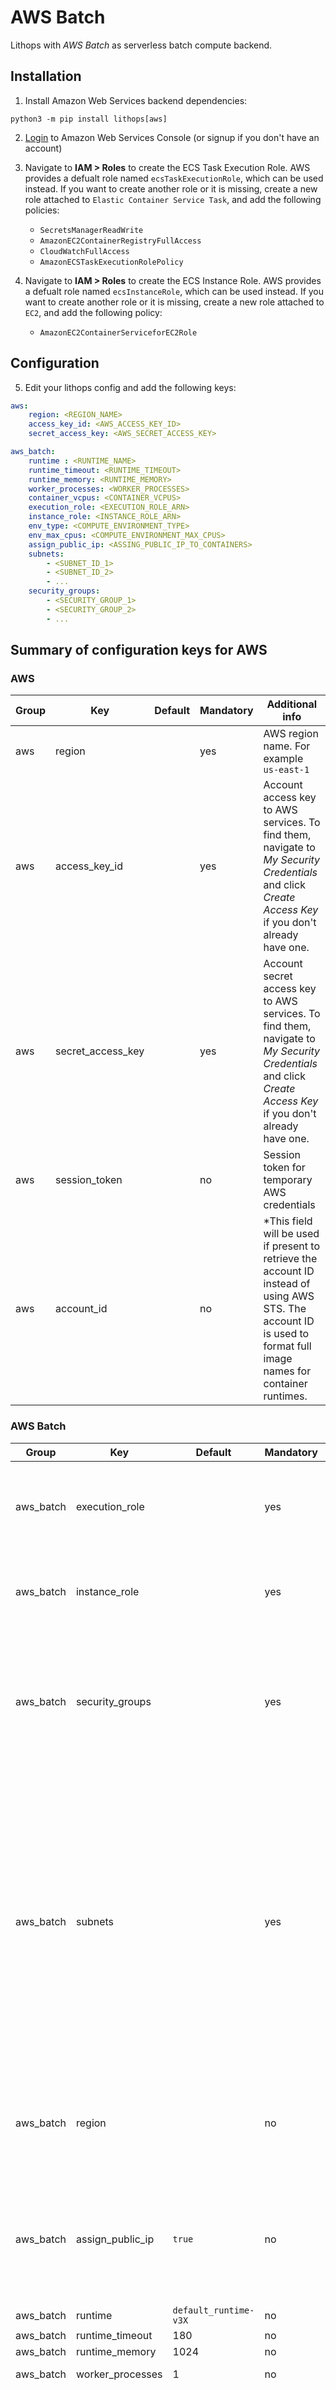 # AWS Batch

Lithops with *AWS Batch* as serverless batch compute backend.

## Installation

1. Install Amazon Web Services backend dependencies:

```
python3 -m pip install lithops[aws]
```

2. [Login](https://console.aws.amazon.com/?nc2=h_m_mc) to Amazon Web Services Console (or signup if you don't have an account)
 
3. Navigate to **IAM > Roles** to create the ECS Task Execution Role. AWS provides a defualt role named `ecsTaskExecutionRole`, which can be used instead. If you want to create another role or it is missing, create a new role attached to `Elastic Container Service Task`, and add the following policies:
    - `SecretsManagerReadWrite`
    - `AmazonEC2ContainerRegistryFullAccess`
    - `CloudWatchFullAccess`
    - `AmazonECSTaskExecutionRolePolicy`

4. Navigate to **IAM > Roles** to create the ECS Instance Role. AWS provides a defualt role named `ecsInstanceRole`, which can be used instead. If you want to create another role or it is missing, create a new role attached to `EC2`, and add the following policy:
    - `AmazonEC2ContainerServiceforEC2Role`

## Configuration

5. Edit your lithops config and add the following keys:

```yaml
aws:
    region: <REGION_NAME>
    access_key_id: <AWS_ACCESS_KEY_ID>
    secret_access_key: <AWS_SECRET_ACCESS_KEY>

aws_batch:
    runtime : <RUNTIME_NAME>
    runtime_timeout: <RUNTIME_TIMEOUT>
    runtime_memory: <RUNTIME_MEMORY>
    worker_processes: <WORKER_PROCESSES>
    container_vcpus: <CONTAINER_VCPUS>
    execution_role: <EXECUTION_ROLE_ARN>
    instance_role: <INSTANCE_ROLE_ARN>
    env_type: <COMPUTE_ENVIRONMENT_TYPE>
    env_max_cpus: <COMPUTE_ENVIRONMENT_MAX_CPUS>
    assign_public_ip: <ASSING_PUBLIC_IP_TO_CONTAINERS>
    subnets:
        - <SUBNET_ID_1>
        - <SUBNET_ID_2>
        - ...
    security_groups:
        - <SECURITY_GROUP_1>
        - <SECURITY_GROUP_2>
        - ...
```

## Summary of configuration keys for AWS

### AWS

|Group|Key|Default|Mandatory|Additional info|
|---|---|---|---|---|
|aws | region | |yes | AWS region name. For example `us-east-1` |
|aws | access_key_id | |yes | Account access key to AWS services. To find them, navigate to *My Security Credentials* and click *Create Access Key* if you don't already have one. |
|aws | secret_access_key | |yes | Account secret access key to AWS services. To find them, navigate to *My Security Credentials* and click *Create Access Key* if you don't already have one. |
|aws | session_token | |no | Session token for temporary AWS credentials |
|aws | account_id | |no | *This field will be used if present to retrieve the account ID instead of using AWS STS. The account ID is used to format full image names for container runtimes. |

### AWS Batch

|Group|Key|Default|Mandatory|Additional info|
|---|---|---|---|---|
| aws_batch  | execution_role   |  | yes | ARN of the execution role used to execute AWS Batch tasks on ECS for Fargate environments |
| aws_batch  | instance_role    |  | yes | ARN of the execution role used to execute AWS Batch tasks on ECS for EC2 environments |
| aws_batch  | security_groups  |  | yes | List of Security groups to attach for ECS task containers. By default, you can use a security group that accepts all outbound traffic but blocks all inbound traffic. |
| aws_batch  | subnets          |  | yes | List of subnets from a VPC where to deploy the ECS task containers. Note that if you are using a **private subnet**, you can set `assing_public_ip` to `false` but make sure containers can reach other AWS services like ECR, Secrets service, etc., by, for example, using a NAT gateway. If you are using a **public subnet** you must set `assing_public_ip` to `true` |
| aws_batch  | region      |  | no | Region name (like `us-east-1`) where to deploy the ECS cluster. Lithops will use the region set under the `aws` section if it is not set here |
| aws_batch  | assign_public_ip | `true` | no | Assing public IPs to ECS task containers. Set to `true` if the tasks are being deployed in a public subnet. Set to `false` when deploying on a private subnet. |
| aws_batch  | runtime          | `default_runtime-v3X` | no | Runtime name |
| aws_batch  | runtime_timeout  | 180 | no | Runtime timeout |
| aws_batch  | runtime_memory   | 1024 | no | Runtime memory |
| aws_batch  | worker_processes | 1 | no | Worker processes |
| aws_batch  | container_vcpus  | 0.5 | no | Number of vCPUs assigned to each task container. It can be different from `worker_processes`. Use it to run a task that uses multiple processes within a container. |
| aws_batch  | service_role     | `None` | no | Service role for AWS Batch. Leave empty for use a service-linked execution role. More info [here](https://docs.aws.amazon.com/batch/latest/userguide/using-service-linked-roles.html) |
| aws_batch  | env_max_cpus     | 10 | no | Maximum total CPUs of the compute environment  |
| aws_batch  | env_type         | FARGATE_SPOT | no | Compute environment type, one of: `["EC2", "SPOT", "FARGATE", "FARGATE_SPOT"]` |


## Test Lithops
Once you have your compute and storage backends configured, you can run a hello world function with:

```bash
lithops test -b aws_batch -s aws_s3
```

## Viewing the execution logs

You can view the function executions logs in your local machine using the *lithops client*:

```bash
lithops logs poll
```